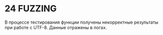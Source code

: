 # 24 FUZZING

В процессе тестирования функции получены некорректные 
результаты при работе с UTF-8. Данные отражены в логах.
